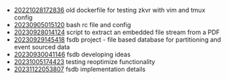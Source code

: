 - [20221028172836](/zet/20221028172836/README.md) old dockerfile for testing zkvr with vim and tmux config
- [20230905015120](/zet/20230905015120/README.md) bash rc file and config
- [20230928014124](/zet/20230928014124/README.md) script to extract an embedded file stream from a PDF
- [20230929145418](/zet/20230929145418/README.md) fsdb project - file based database for partitioning and event sourced data
- [20230930041146](/zet/20230930041146/README.md) fsdb developing ideas
- [20231005174423](/zet/20231005174423/README.md) testing reoptimize functionality
- [20231122053807](/zet/20231122053807/README.md) fsdb implementation details
